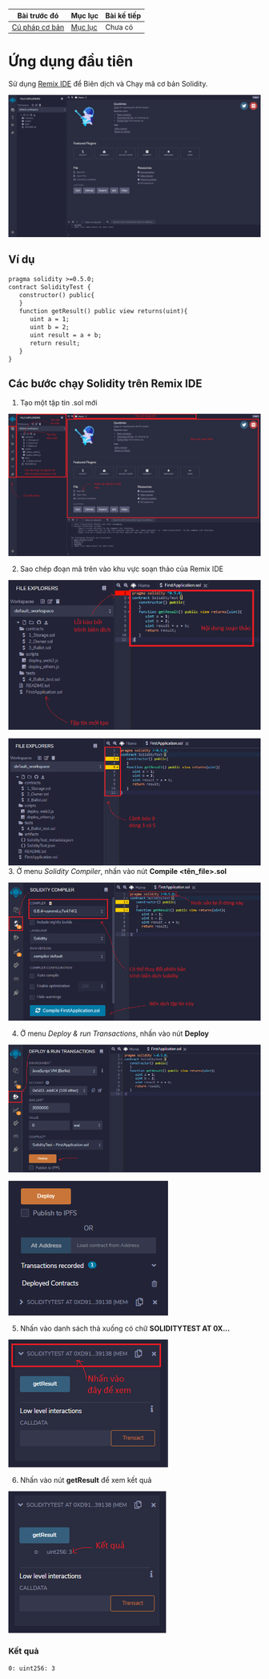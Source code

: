 |Bài trước đó|Mục lục|Bài kế tiếp|
|---|---|---|
|[Cú pháp cơ bản](3_BasicSyntax.md)|[Mục lục](README.md)|Chưa có|

# Ứng dụng đầu tiên

Sử dụng [Remix IDE](https://remix.ethereum.org/) để Biên dịch và Chạy mã cơ bản Solidity.

![Hinh1](Images/Bai4/Hinh1.png)

## Ví dụ

```solidity
pragma solidity >=0.5.0;
contract SolidityTest {
   constructor() public{
   }
   function getResult() public view returns(uint){
      uint a = 1;
      uint b = 2;
      uint result = a + b;
      return result;
   }
}
```

## Các bước chạy Solidity trên Remix IDE

1. Tạo một tập tin .sol mới

![Hinh2](Images/Bai4/Hinh2.png)

2. Sao chép đoạn mã trên vào khu vực soạn thảo của Remix IDE

![Hinh3](Images/Bai4/Hinh3.png)

![Hinh4](Images/Bai4/Hinh4.png)
3. Ở menu *Solidity Compiler*, nhấn vào nút **Compile <tên_file>.sol**

![Hinh5](Images/Bai4/Hinh5.png)

4. Ở menu *Deploy & run Transactions*, nhấn vào nút **Deploy**

![Hinh6](Images/Bai4/Hinh6.png)

![Hinh7](Images/Bai4/Hinh7.png)

5. Nhấn vào danh sách thả xuống có chữ **SOLIDITYTEST AT 0X...**

![Hinh8](Images/Bai4/Hinh8.png)

6. Nhấn vào nút **getResult** để xem kết quả

![Hinh9](Images/Bai4/Hinh9.png)

### Kết quả

```
0: uint256: 3
```